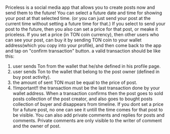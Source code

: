 Priceless is a social media app that allows you to create posts now and send them to the future!
You can select a future date and time for showing your post at that selected time. (or you can just send your post at the current time without setting a future time for that.)
If you select to send your post to the future, then you also can set a price for that post, or meake it priceless.
If you set a price (in TON coin currency), then other users who can see your post, can buy it by sending TON coin to your wallet address(which you copy into your profile),
and then come back to the app and tap on "confirm transaction" button. a valid transaction should be like this:
1. user sends Ton from the wallet that he/she defined in his profile page.
2. user sends Ton to the wallet that belong to the post owner (defined in buy post activity).
3. the amount of sent TON must be equal to the price of post.
4. !!important!! the transaction must be the last transaction done by your wallet address.
When a transaction confirms then the post goes to sold posts collection of the post creator, and also goes to bought posts collection of buyer and disappears from timeline.
If you dont set a price for a future post, no one can see it untill the time comes for that post to be visible.
You can also add private comments and replies for posts and comments. Private comments are only visible to the writer of comment and the owner of post. 
